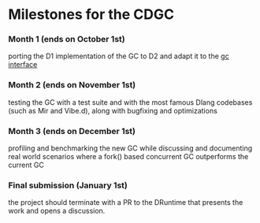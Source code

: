 # Milestones for the CDGC

### Month 1 (ends on October 1st)
porting the D1 implementation of the GC to D2 and adapt it to the [gc interface](https://github.com/dlang/druntime/blob/master/src/gc/gcinterface.d)

### Month 2 (ends on November 1st)
testing the GC with a test suite and with the most famous Dlang codebases (such as Mir and Vibe.d), along with bugfixing and optimizations

### Month 3 (ends on December 1st)
profiling and benchmarking the new GC while discussing and documenting real world scenarios where a fork() based concurrent GC outperforms the current GC

### Final submission (January 1st)
the project should terminate with a PR to the DRuntime that presents the work and opens a discussion.
